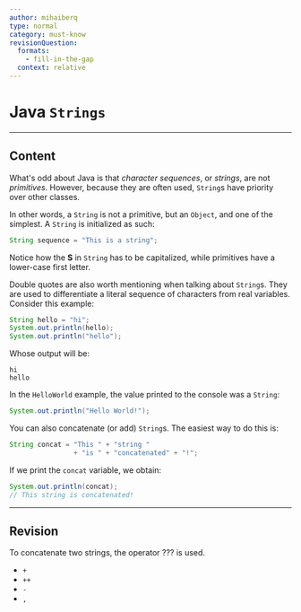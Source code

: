 ```yaml
---
author: mihaiberq
type: normal
category: must-know
revisionQuestion:
  formats:
    - fill-in-the-gap
  context: relative
---
```


# Java `Strings`


---

## Content

What's odd about Java is that *character sequences*, or *strings*, are not *primitives*. However, because they are often used, `String`s have priority over other classes.

In other words, a `String` is not a primitive, but an `Object`, and one of the simplest. A `String` is initialized as such:

```java
String sequence = "This is a string";
```

Notice how the **S** in `String` has to be capitalized, while primitives have a lower-case first letter.

Double quotes are also worth mentioning when talking about `String`s. They are used to differentiate a literal sequence of characters from real variables. Consider this example:

```java
String hello = "hi";
System.out.println(hello);
System.out.println("hello");
```

Whose output will be:

```shell
hi
hello
```

In the `HelloWorld` example, the value printed to the console was a `String`:

```java
System.out.println("Hello World!");
```

You can also concatenate (or add) `String`s. The easiest way to do this is:

```java
String concat = "This " + "string " 
                + "is " + "concatenated" + "!";
```

If we print the `concat` variable, we obtain:

```java
System.out.println(concat);
// This string is concatenated!
```


---

## Revision

To concatenate two strings, the operator ??? is used.

- `+`
- `++`
- `-`
- `,`
